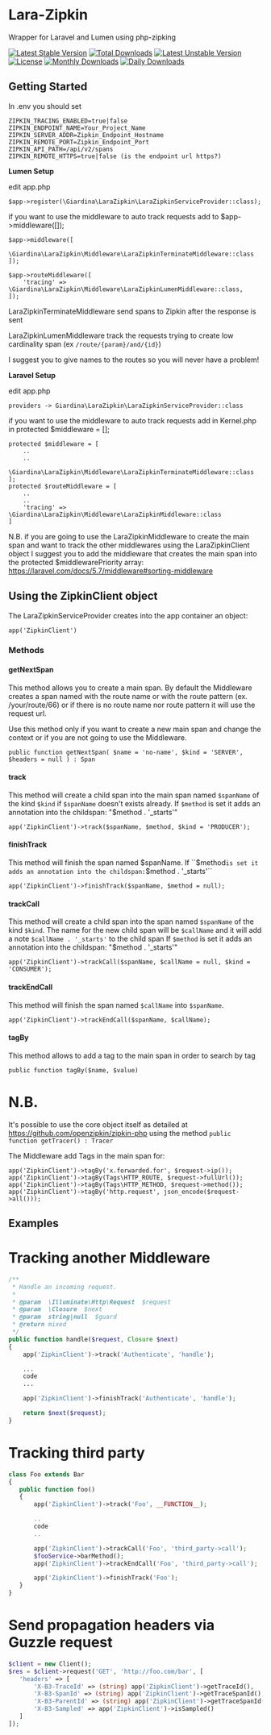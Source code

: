 # Lara-Zipkin
Wrapper for Laravel and Lumen using php-zipking

[![Latest Stable Version](https://poser.pugx.org/lucagiardina/lara-zipkin/v/stable)](https://packagist.org/packages/lucagiardina/lara-zipkin)
[![Total Downloads](https://poser.pugx.org/lucagiardina/lara-zipkin/downloads)](https://packagist.org/packages/lucagiardina/lara-zipkin)
[![Latest Unstable Version](https://poser.pugx.org/lucagiardina/lara-zipkin/v/unstable)](https://packagist.org/packages/lucagiardina/lara-zipkin)
[![License](https://poser.pugx.org/lucagiardina/lara-zipkin/license)](https://packagist.org/packages/lucagiardina/lara-zipkin)
[![Monthly Downloads](https://poser.pugx.org/lucagiardina/lara-zipkin/d/monthly)](https://packagist.org/packages/lucagiardina/lara-zipkin)
[![Daily Downloads](https://poser.pugx.org/lucagiardina/lara-zipkin/d/daily)](https://packagist.org/packages/lucagiardina/lara-zipkin)


## Getting Started

In .env you should set

```
ZIPKIN_TRACING_ENABLED=true|false
ZIPKIN_ENDPOINT_NAME=Your_Project_Name
ZIPKIN_SERVER_ADDR=Zipkin_Endpoint_Hostname
ZIPKIN_REMOTE_PORT=Zipkin_Endpoint_Port
ZIPKIN_API_PATH=/api/v2/spans
ZIPKIN_REMOTE_HTTPS=true|false (is the endpoint url https?)
```

**Lumen Setup**

edit app.php

```
$app->register(\Giardina\LaraZipkin\LaraZipkinServiceProvider::class);
```

if you want to use the middleware to auto track requests add to $app->middleware([]);

```
$app->middleware([
    \Giardina\LaraZipkin\Middleware\LaraZipkinTerminateMiddleware::class
]);

$app->routeMiddleware([
    'tracing' => \Giardina\LaraZipkin\Middleware\LaraZipkinLumenMiddleware::class,
]);

```
LaraZipkinTerminateMiddleware send spans to Zipkin after the response is sent

LaraZipkinLumenMiddleware track the requests trying to create low cardinality span (ex ``/route/{param}/and/{id}``) 

I suggest you to give names to the routes so you will never have a problem!

**Laravel Setup**

edit app.php

```
providers -> Giardina\LaraZipkin\LaraZipkinServiceProvider::class
```

if you want to use the middleware to auto track requests add in Kernel.php in protected $middleware = [];

```
protected $middleware = [
    ..
    ..
    \Giardina\LaraZipkin\Middleware\LaraZipkinTerminateMiddleware::class
];
protected $routeMiddleware = [
    ..
    ..
    'tracing' => \Giardina\LaraZipkin\Middleware\LaraZipkinMiddleware::class
]
```





N.B. if you are going to use the LaraZipkinMiddleware to create the main span and want to track the other middlewares using the LaraZipkinClient object I suggest you to add the middleware that creates the main span into the protected $middlewarePriority array: https://laravel.com/docs/5.7/middleware#sorting-middleware


## Using the ZipkinClient object

The LaraZipkinServiceProvider creates into the app container an object:
```
app('ZipkinClient')
```

### Methods

#### getNextSpan

This method allows you to create a main span. By default the Middleware creates a span named with the route name or with the route pattern (ex. /your/route/66) or if there is no route name nor route pattern it will use the request url.

Use this method only if you want to create a new main span and change the context or if you are not going to use the Middleware.
```
public function getNextSpan( $name = 'no-name', $kind = 'SERVER', $headers = null ) : Span
```

#### track

This method will create a child span into the main span named ``$spanName`` of the kind ``$kind`` if ``$spanName`` doesn't exists already. 
If ``$method`` is set it adds an annotation into the childspan: "$method . '_starts'"
```
app('ZipkinClient')->track($spanName, $method, $kind = 'PRODUCER');
```

#### finishTrack

This method will finish the span named $spanName.
If ``$method`` is set it adds an annotation into the childspan: ``$method . '_starts'``
```
app('ZipkinClient')->finishTrack($spanName, $method = null);
```

#### trackCall

This method will create a child span into the span named ``$spanName`` of the kind ``$kind``.
The name for the new child span will be ``$callName`` and it will add a note ``$callName . '_starts'`` to the child span
If `$method` is set it adds an annotation into the childspan: "$method . '_starts'"
```
app('ZipkinClient')->trackCall($spanName, $callName = null, $kind = 'CONSUMER');
```

#### trackEndCall

This method will finish the span named ``$callName`` into ``$spanName``.
```
app('ZipkinClient')->trackEndCall($spanName, $callName);
```

#### tagBy

This method allows to add a tag to the main span in order to search by tag
```
public function tagBy($name, $value)
```


# N.B.
It's possible to use the core object itself as detailed at https://github.com/openzipkin/zipkin-php using the method 
```public function getTracer() : Tracer```


The Middleware add Tags in the main span for:

```
app('ZipkinClient')->tagBy('x.forwarded.for', $request->ip());
app('ZipkinClient')->tagBy(Tags\HTTP_ROUTE, $request->fullUrl());
app('ZipkinClient')->tagBy(Tags\HTTP_METHOD, $request->method());
app('ZipkinClient')->tagBy('http.request', json_encode($request->all()));
```


## Examples

# Tracking another Middleware
```php
/**
 * Handle an incoming request.
 *
 * @param  \Illuminate\Http\Request  $request
 * @param  \Closure  $next
 * @param  string|null  $guard
 * @return mixed
 */
public function handle($request, Closure $next)
{
    app('ZipkinClient')->track('Authenticate', 'handle');

    ...
    code
    ...

    app('ZipkinClient')->finishTrack('Authenticate', 'handle');

    return $next($request);
}
 ```
 
 
# Tracking third party
 ```php
 class Foo extends Bar
{
    public function foo()
    {
        app('ZipkinClient')->track('Foo', __FUNCTION__);

        ..
        code
        ..

        app('ZipkinClient')->trackCall('Foo', 'third_party->call');
        $fooService->barMethod();
        app('ZipkinClient')->trackEndCall('Foo', 'third_party->call');

        app('ZipkinClient')->finishTrack('Foo');
    }
}
 ```


# Send propagation headers via Guzzle request
 ```php
$client = new Client();
$res = $client->request('GET', 'http://foo.com/bar', [
    'headers' => [
        'X-B3-TraceId' => (string) app('ZipkinClient')->getTraceId(),
        'X-B3-SpanId' => (string) app('ZipkinClient')->getTraceSpanId(),
        'X-B3-ParentId' => (string) app('ZipkinClient')->getTraceSpanId(),
        'X-B3-Sampled' => app('ZipkinClient')->isSampled()
    ]
]);
 ```